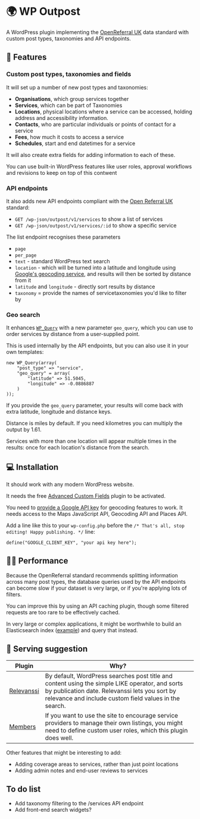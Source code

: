 # 🌍 WP Outpost

A WordPress plugin implementing the [OpenReferral UK](https://openreferraluk.org/) data standard with custom post types, taxonomies and API endpoints.

## 🎁 Features

### Custom post types, taxonomies and fields

It will set up a number of new post types and taxonomies:

- **Organisations**, which group services together
- **Services**, which can be part of Taxonomies
- **Locations**, physical locations where a service can be accessed, holding address and accessibility information.
- **Contacts**, who are particular individuals or points of contact for a service
- **Fees**, how much it costs to access a service
- **Schedules**, start and end datetimes for a service

It will also create extra fields for adding information to each of these.

You can use built-in WordPress features like user roles, approval workflows and revisions to keep on top of this contwent

### API endpoints

It also adds new API endpoints compliant with the [Open Referral UK](https://openreferraluk.org/) standard:

- `GET /wp-json/outpost/v1/services` to show a list of services
- `GET /wp-json/outpost/v1/services/:id` to show a specific service

The list endpoint recognises these parameters

- `page`
- `per_page`
- `text` - standard WordPress text search
- `location` - which will be turned into a latitude and longitude using [Google's geocoding service](https://developers.google.com/maps/documentation/geocoding/overview), and results will then be sorted by distance from it
- `latitude` and `longitude` - directly sort results by distance
- `taxonomy` = provide the names of servicetaxonomies you'd like to filter by

### Geo search

It enhances [`WP_Query`](https://developer.wordpress.org/reference/classes/wp_query/) with a new parameter `geo_query`, which you can use to order services by distance from a user-supplied point.

This is used internally by the API endpoints, but you can also use it in your own templates:

```
new WP_Query(array(
    "post_type" => "service",
    "geo_query" = array(
        "latitude" => 51.5045,
        "longitude" => -0.0886887
    )
));
```

If you provide the `geo_query` parameter, your results will come back with extra latitude, longitude and distance keys.

Distance is miles by default. If you need kilometres you can multiply the output by 1.61.

Services with more than one location will appear multiple times in the results: once for each location's distance from the search.

## 💻 Installation

It should work with any modern WordPress website.

It needs the free [Advanced Custom Fields](https://www.advancedcustomfields.com/) plugin to be activated.

You need to [provide a Google API key](https://developers.google.com/maps/documentation/javascript/get-api-key) for geocoding features to work. It needs access to the Maps JavaScript API, Geocoding API and Places API.

Add a line like this to your `wp-config.php` before the `/* That's all, stop editing! Happy publishing. */` line:

```
define("GOOGLE_CLIENT_KEY", "your api key here");
```

## 🏃‍♀️ Performance

Because the OpenReferral standard recommends splitting information across many post types, the database queries used by the API endpoints can become slow if your dataset is very large, or if you're applying lots of filters.

You can improve this by using an API caching plugin, though some filtered requests are too rare to be effectively cached.

In very large or complex applications, it might be worthwhile to build an Elasticsearch index ([example](https://kinsta.com/knowledgebase/wordpress-elasticsearch/)) and query that instead.


## 🥙 Serving suggestion

| Plugin                                                  | Why?                                                                                                                                                                                                      |
|---------------------------------------------------------|-----------------------------------------------------------------------------------------------------------------------------------------------------------------------------------------------------------|
| [Relevanssi](https://wordpress.org/plugins/relevanssi/) | By default, WordPress searches post title and content using the simple LIKE operator, and sorts by publication date. Relevanssi lets you sort by relevance and include custom field values in the search. |
| [Members](https://wordpress.org/plugins/members/)       | If you want to use the site to encourage service providers to manage their own listings, you might need to define custom user roles, which this plugin does well.                                         |

Other features that might be interesting to add:

- Adding coverage areas to services, rather than just point locations
- Adding admin notes and end-user reviews to services


## To do list

- Add taxonomy filtering to the /services API endpoint
- Add front-end search widgets?